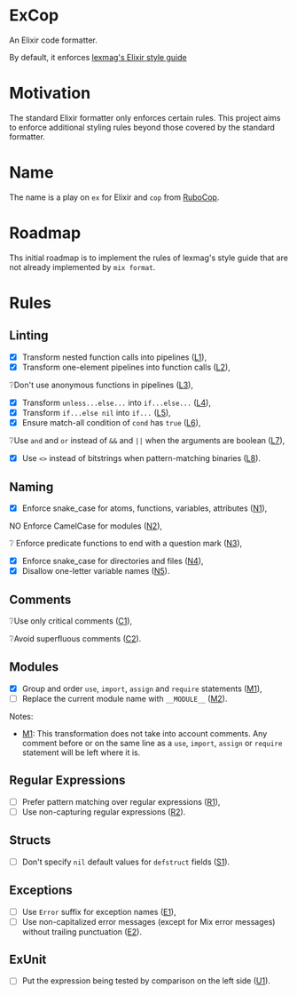 # ExCop

An Elixir code formatter.

By default, it enforces [lexmag's Elixir style guide](https://github.com/lexmag/elixir-style-guide)

# Motivation

The standard Elixir formatter only enforces certain rules. This project aims to
enforce additional styling rules beyond those covered by the standard formatter.

# Name

The name is a play on `ex` for Elixir and `cop` from [RuboCop](https://rubocop.org/).

# Roadmap

Ths initial roadmap is to implement the rules of lexmag's style guide that
are not already implemented by `mix format`.

# Rules

## Linting

* [x] Transform nested function calls into pipelines ([L1]),
* [x] Transform one-element pipelines into function calls ([L2]),

❔Don't use anonymous functions in pipelines ([L3]),

* [x] Transform `unless...else...` into `if...else...` ([L4]),
* [x] Transform `if...else nil` into `if...` ([L5]),
* [x] Ensure match-all condition of `cond` has `true` ([L6]),

❔Use `and` and `or` instead of `&&` and `||` when the arguments are boolean ([L7]),

* [x] Use `<>` instead of bitstrings when pattern-matching binaries ([L8]).

[L1]: https://github.com/lexmag/elixir-style-guide#pipeline-operator
[L2]: https://github.com/lexmag/elixir-style-guide#needless-pipeline
[L3]: https://github.com/lexmag/elixir-style-guide#anonymous-pipeline
[L4]: https://github.com/lexmag/elixir-style-guide#no-else-with-unless
[L5]: https://github.com/lexmag/elixir-style-guide#no-nil-else
[L6]: https://github.com/lexmag/elixir-style-guide#true-in-cond
[L7]: https://github.com/lexmag/elixir-style-guide#boolean-operators
[L8]: https://github.com/lexmag/elixir-style-guide#patterns-matching-binaries

## Naming

* [x] Enforce snake_case for atoms, functions, variables, attributes ([N1]),

NO Enforce CamelCase for modules ([N2]),

❔ Enforce predicate functions to end with a question mark ([N3]),

* [x] Enforce snake_case for directories and files ([N4]),
* [x] Disallow one-letter variable names ([N5]).

[N1]: https://github.com/lexmag/elixir-style-guide#snake-case-atoms-funs-vars-attrs
[N2]: https://github.com/lexmag/elixir-style-guide#camelcase-modules
[N3]: https://github.com/lexmag/elixir-style-guide#predicate-funs-name
[N4]: https://github.com/lexmag/elixir-style-guide#snake-case-dirs-files
[N5]: https://github.com/lexmag/elixir-style-guide#one-letter-var

## Comments

❔Use only critical comments ([C1]),

❔Avoid superfluous comments ([C2]).

[C1]: https://github.com/lexmag/elixir-style-guide#critical-comments
[C2]: https://github.com/lexmag/elixir-style-guide#no-superfluous-comments

## Modules

* [x] Group and order `use`, `import`, `assign` and `require` statements ([M1]),
* [ ] Replace the current module name with `__MODULE__` ([M2]).

Notes:

* [M1][M1]:
  This transformation does not take into account comments. Any comment before
  or on the same line as a `use`, `import`, `assign` or `require` statement
  will be left where it is.

[M1]: https://github.com/lexmag/elixir-style-guide#module-layout
[M2]: https://github.com/lexmag/elixir-style-guide#current-module-reference

## Regular Expressions

* [ ] Prefer pattern matching over regular expressions ([R1]),
* [ ] Use non-capturing regular expressions ([R2]).

[R1]: https://github.com/lexmag/elixir-style-guide#pattern-matching-over-regexp
[R2]: https://github.com/lexmag/elixir-style-guide#non-capturing-regexp

## Structs

* [ ] Don't specify `nil` default values for `defstruct` fields ([S1]).

[S1]: https://github.com/lexmag/elixir-style-guide#defstruct-fields-default

## Exceptions

* [ ] Use `Error` suffix for exception names ([E1]),
* [ ] Use non-capitalized error messages (except for Mix error messages) without trailing punctuation ([E2]).

[E1]: https://github.com/lexmag/elixir-style-guide#exception-naming
[E2]: https://github.com/lexmag/elixir-style-guide#exception-message

## ExUnit

* [ ] Put the expression being tested by comparison on the left side ([U1]).

[U1]: https://github.com/lexmag/elixir-style-guide#exunit-assertion-side
